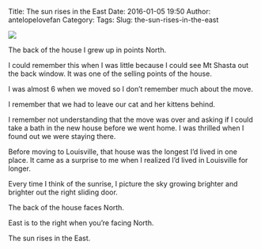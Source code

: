 Title: The sun rises in the East
Date: 2016-01-05 19:50
Author: antelopelovefan
Category: 
Tags: 
Slug: the-sun-rises-in-the-east

<img src="https://cdn-images-1.medium.com/max/2000/1*g6F9_I78Pt9ZetJgRWW0IA.jpeg"  />

The back of the house I grew up in points North.

I could remember this when I was little because I could see Mt Shasta out the back window. It was one of the selling points of the house.

I was almost 6 when we moved so I don’t remember much about the move.

I remember that we had to leave our cat and her kittens behind.

I remember not understanding that the move was over and asking if I could take a bath in the new house before we went home. I was thrilled when I found out we were staying there.

Before moving to Louisville, that house was the longest I’d lived in one place. It came as a surprise to me when I realized I’d lived in Louisville for longer.

Every time I think of the sunrise, I picture the sky growing brighter and brighter out the right sliding door.

The back of the house faces North.

East is to the right when you’re facing North.

The sun rises in the East.

